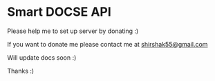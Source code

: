 # Smart DOCSE API


Please help me to set up server by donating :) 

If you want to donate me please contact me at shirshak55@gmail.com

Will update docs soon :)

Thanks :)
